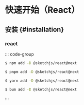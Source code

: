 # 快速开始（React）

## 安装 {#installation}

### react
::: code-group

```sh [npm]
$ npm add -D @sketchjs/react@next
```

```sh [pnpm]
$ pnpm add -D @sketchjs/react@next
```

```sh [yarn]
$ yarn add -D @sketchjs/react@next
```

```sh [bun]
$ bun add -D @sketchjs/react@next
```

:::

